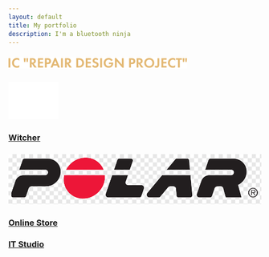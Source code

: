 ```yaml
---
layout: default
title: My portfolio
description: I'm a bluetooth ninja
---
```


### [![RDP](./icons/rdp__logo.svg)](https://amantaysv.github.io/Repair-Design-Project/)



### [![Witcher](./icons/witcher__logo.svg)](https://amantaysv.github.io/Witcher/)
### [Witcher](https://amantaysv.github.io/Witcher/)



### [![Online Store](./icons/polar__logo.png)](https://amantaysv.github.io/Online-Store/)
### [Online Store](https://amantaysv.github.io/Online-Store/)



### [IT Studio](https://amantaysv.github.io/IT-Studio/)

